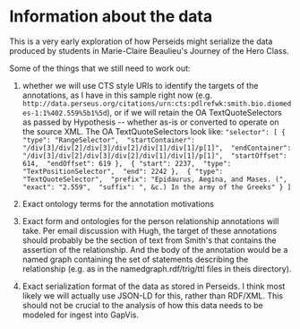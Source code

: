 # Information about the data
This is a very early exploration of how Perseids might serialize the 
data produced by students in Marie-Claire Beaulieu's
Journey of the Hero Class. 

Some of the things that we still need to work out:

1. whether we will use CTS style URIs to identify the targets of the annotations, as I have in this sample right now (e.g. `http://data.perseus.org/citations/urn:cts:pdlrefwk:smith.bio.diomedes-1:1%402.559%5b1%5d`), or if we will retain the OA TextQuoteSelectors as passed by Hypothesis -- whether as-is or converted to operate on the source XML. The OA TextQuoteSelectors look like:
`"selector": [
                {
                    "type": "RangeSelector", 
                    "startContainer": "/div[3]/div[2]/div[3]/div[2]/div[1]/div[1]/p[1]", 
                    "endContainer": "/div[3]/div[2]/div[3]/div[2]/div[1]/div[1]/p[1]", 
                    "startOffset": 614, 
                    "endOffset": 619
                }, 
                {
                    "start": 2237, 
                    "type": "TextPositionSelector", 
                    "end": 2242
                }, 
                {
                    "type": "TextQuoteSelector", 
                    "prefix": "Epidaurus, Aegina, and Mases. (", 
                    "exact": "2.559", 
                    "suffix": ", &c.) In the army of the Greeks"
                }
            ]
`

2. Exact ontology terms for the annotation motivations
3. Exact form and ontologies for the person relationship annotations will take. Per email discussion with Hugh, the target of these annotations should probably be the section of text from Smith's that contains the assertion of the relationship. And the body of the annotation would be a named graph containing the set of statements describing the relationship (e.g. as in the namedgraph.rdf/trig/ttl files in theis directory). 
4. Exact serialization format of the data as stored in Perseids. I think most likely we will actually use JSON-LD for this, rather than RDF/XML.  This should not be crucial to the analysis of how this data needs to be modeled for ingest into GapVis.





